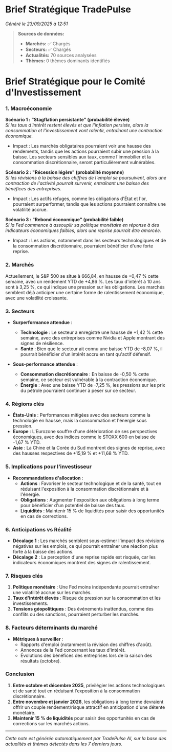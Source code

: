 # Brief Stratégique TradePulse

*Généré le 23/09/2025 à 12:51*

> **Sources de données:**
> - **Marchés:** ✅ Chargés
> - **Secteurs:** ✅ Chargés
> - **Actualités:** 70 sources analysées
> - **Thèmes:** 0 thèmes dominants identifiés

# Brief Stratégique pour le Comité d'Investissement

### 1. Macroéconomie

**Scénario 1 : "Stagflation persistante" (probabilité élevée)**  
*Si les taux d'intérêt restent élevés et que l'inflation persiste, alors la consommation et l'investissement vont ralentir, entraînant une contraction économique.*  
- Impact : Les marchés obligataires pourraient voir une hausse des rendements, tandis que les actions pourraient subir une pression à la baisse. Les secteurs sensibles aux taux, comme l'immobilier et la consommation discrétionnaire, seront particulièrement vulnérables.

**Scénario 2 : "Récession légère" (probabilité moyenne)**  
*Si les révisions à la baisse des chiffres de l'emploi se poursuivent, alors une contraction de l'activité pourrait survenir, entraînant une baisse des bénéfices des entreprises.*  
- Impact : Les actifs refuges, comme les obligations d'État et l'or, pourraient surperformer, tandis que les actions pourraient connaître une volatilité accrue.

**Scénario 3 : "Rebond économique" (probabilité faible)**  
*Si la Fed commence à assouplir sa politique monétaire en réponse à des indicateurs économiques faibles, alors une reprise pourrait être amorcée.*  
- Impact : Les actions, notamment dans les secteurs technologiques et de la consommation discrétionnaire, pourraient bénéficier d'une forte reprise.

### 2. Marchés

Actuellement, le S&P 500 se situe à 666,84, en hausse de +0,47 % cette semaine, avec un rendement YTD de +4,86 %. Les taux d'intérêt à 10 ans sont à 3,25 %, ce qui indique une pression sur les obligations. Les marchés semblent déjà anticiper une certaine forme de ralentissement économique, avec une volatilité croissante.

### 3. Secteurs

- **Surperformance attendue** : 
  - **Technologie** : Le secteur a enregistré une hausse de +1,42 % cette semaine, avec des entreprises comme Nvidia et Apple montrant des signes de résilience.
  - **Santé** : Bien que le secteur ait connu une baisse YTD de -8,07 %, il pourrait bénéficier d'un intérêt accru en tant qu'actif défensif.

- **Sous-performance attendue** :
  - **Consommation discrétionnaire** : En baisse de -0,50 % cette semaine, ce secteur est vulnérable à la contraction économique.
  - **Énergie** : Avec une baisse YTD de -7,25 %, les pressions sur les prix du pétrole pourraient continuer à peser sur ce secteur.

### 4. Régions clés

- **États-Unis** : Performances mitigées avec des secteurs comme la technologie en hausse, mais la consommation et l'énergie sous pression.
- **Europe** : L'Eurozone souffre d'une détérioration de ses perspectives économiques, avec des indices comme le STOXX 600 en baisse de -1,67 % YTD.
- **Asie** : La Chine et la Corée du Sud montrent des signes de reprise, avec des hausses respectives de +15,19 % et +11,68 % YTD.

### 5. Implications pour l'investisseur

- **Recommandations d'allocation** :
  - **Actions** : Favoriser le secteur technologique et de la santé, tout en réduisant l'exposition à la consommation discrétionnaire et à l'énergie.
  - **Obligations** : Augmenter l'exposition aux obligations à long terme pour bénéficier d'un potentiel de baisse des taux.
  - **Liquidités** : Maintenir 15 % de liquidités pour saisir des opportunités en cas de corrections.

### 6. Anticipations vs Réalité

- **Décalage 1** : Les marchés semblent sous-estimer l'impact des révisions négatives sur les emplois, ce qui pourrait entraîner une réaction plus forte à la baisse des actions.
- **Décalage 2** : La perception d'une reprise rapide est risquée, car les indicateurs économiques montrent des signes de ralentissement.

### 7. Risques clés

1. **Politique monétaire** : Une Fed moins indépendante pourrait entraîner une volatilité accrue sur les marchés.
2. **Taux d'intérêt élevés** : Risque de pression sur la consommation et les investissements.
3. **Tensions géopolitiques** : Des événements inattendus, comme des conflits ou des sanctions, pourraient perturber les marchés.

### 8. Facteurs déterminants du marché

- **Métriques à surveiller** : 
  - Rapports d'emploi (notamment la révision des chiffres d'août).
  - Annonces de la Fed concernant les taux d'intérêt.
  - Évolutions des bénéfices des entreprises lors de la saison des résultats (octobre).

### Conclusion

1. **Entre octobre et décembre 2025**, privilégier les actions technologiques et de santé tout en réduisant l'exposition à la consommation discrétionnaire.
2. **Entre novembre et janvier 2026**, les obligations à long terme devraient offrir un couple rendement/risque attractif en anticipation d'une détente monétaire.
3. **Maintenir 15 % de liquidités** pour saisir des opportunités en cas de corrections sur les marchés actions.

---

*Cette note est générée automatiquement par TradePulse AI, sur la base des actualités et thèmes détectés dans les 7 derniers jours.*
